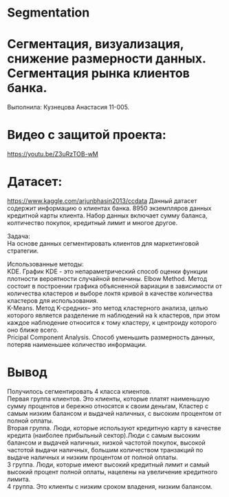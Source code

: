 # Segmentation
# Сегментация, визуализация, снижение размерности данных. Сегментация рынка клиентов банка.
Выполнила: Кузнецова Анастасия 11-005.
# Видео с защитой проекта:
https://youtu.be/Z3uRzTOB-wM
# Датасет: 
https://www.kaggle.com/arjunbhasin2013/ccdata
Данный датасет содержит информацию о клиентах банка. 8950 экземпляров данных кредитной карты клиента.
Набор данных включает сумму баланса, колтичество покупок, кредитный лимит и многое другое.

Задача:  
На основе данных сегментировать клиентов для маркетинговой стратегии.

Использованные методы:  
KDE. График KDE - это непараметрический способ оценки функции плотности вероятности случайной величины.
Elbow Method. Метод состоит в построении графика объясненной вариации в зависимости от количества кластеров и выборе локтя кривой в качестве количества кластеров для использования.  
K-Means. Метод K-средних– это метод кластерного анализа, целью которого является разделение m наблюдений на k кластеров, при этом каждое наблюдение относится к тому кластеру, к центроиду которого оно ближе всего.  
Pricipal Component Analysis. Cпособ уменьшить размерность данных, потеряв наименьшее количество информации.  

# Вывод
Получилось сегментировать 4 класса клиентов.	  
	Первая группа клиентов. Это клиенты, которые платят наименьшую сумму процентов и бережно относятся к своим деньгам, Кластер с самым низким балансом и выдачей наличных, с высоким процентом от полной оплаты.  
	Вторая группа. Люди, которые используют кредитную карту в качестве кредита (наиболее прибыльный сектор).Люди с самым высоким балансом и выдачей наличных, низкой частотой покупок, высокой частотой выдачи наличных, большим количеством транзакций по выдаче наличных и низким процентом от полной оплаты.  
	3 группа. Люди, которые имеют высокий кредитный лимит и самый высокий процент полной оплаты, нацелены на увеличение кредитного лимита.  
	4 группа. Это клиенты с низким сроком владения, низким балансом.  

